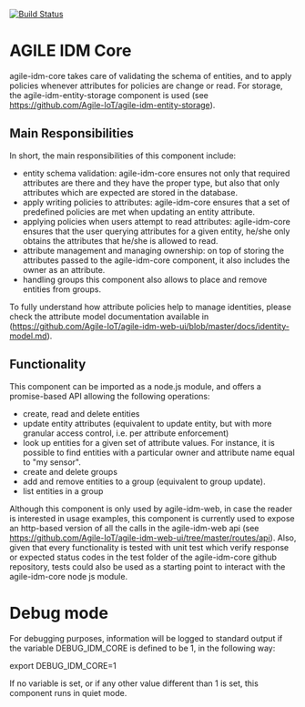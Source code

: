 [![Build Status](https://travis-ci.org/Agile-IoT/agile-idm-core.svg?branch=master)](https://travis-ci.org/Agile-IoT/agile-idm-core)

# AGILE IDM Core

agile-idm-core takes care of validating the schema of entities, and to apply policies whenever attributes for policies are change or read. For storage, the agile-idm-entity-storage component is used (see https://github.com/Agile-IoT/agile-idm-entity-storage).

## Main Responsibilities

In short, the main responsibilities of this component include:
* entity schema validation:  agile-idm-core ensures not only that required attributes are there and they have the proper type, but also that only attributes which are expected are stored in the database.
* apply writing policies to attributes: agile-idm-core ensures that a set of predefined policies are met when updating an entity attribute.
* applying policies when users attempt to read attributes:  agile-idm-core  ensures that the user querying attributes for a given entity, he/she only obtains the attributes that he/she is allowed to read.
* attribute management and managing ownership: on top of storing the attributes passed to the agile-idm-core component, it also includes the owner as an attribute.
* handling groups this component also allows to place and remove entities from groups.

To fully understand how attribute policies help to manage identities, please check the attribute model documentation available in (https://github.com/Agile-IoT/agile-idm-web-ui/blob/master/docs/identity-model.md).

## Functionality

This component can be imported as a node.js module, and offers a promise-based API allowing the following operations:
* create, read and delete entities
* update entity attributes (equivalent to update entity, but with more granular access control, i.e. per attribute enforcement)
* look up entities for a given set of attribute values. For instance, it is possible to find entities with a particular owner and attribute name equal to "my sensor".
* create and delete groups
* add and remove entities to a group (equivalent to group update).
* list entities in a group

Although this component is only used by agile-idm-web, in case the reader is interested in usage examples, this component is currently used to expose an http-based version of all the calls in the agile-idm-web api (see https://github.com/Agile-IoT/agile-idm-web-ui/tree/master/routes/api). Also, given that every functionality is tested with unit test which verify response or expected status codes in the test folder of the agile-idm-core github repository, tests could also be used as a starting point to interact with the agile-idm-core node js module.

# Debug mode

For debugging purposes, information will be logged to standard output if  the  variable DEBUG_IDM_CORE is defined to be 1, in the following way:

export DEBUG_IDM_CORE=1

If no variable is set, or if any other value different than 1 is set, this component runs in quiet mode.
